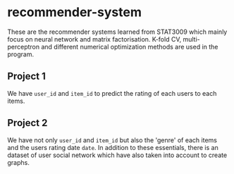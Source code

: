 # recommender-system

These are the recommender systems learned from STAT3009 which mainly focus on neural network and matrix factorisation. 
K-fold CV, multi-perceptron and different numerical optimization methods are used in the program.

## Project 1
We have `user_id` and `item_id` to predict the rating of each users to each items.

## Project 2
We have not only `user_id` and `item_id` but also the 'genre' of each items and the users rating date `date`.
In addition to these essentials, there is an dataset of user social network which have also taken into account to create graphs.
